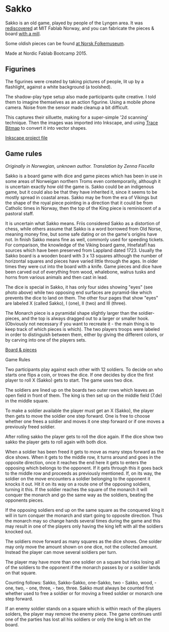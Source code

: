 
# Sakko

Sakko is an old game, played by people of the Lyngen area.
It was [rediscovered](http://www.fablab.no/index.php/news-nyheter/229-206) at MIT Fablab Norway,
and you can fabricate the pieces & board [with a mill](http://www.inference.phy.cam.ac.uk/cs482/fablab/projects/sakko/).

Some oldish pieces can be found [at Norsk Folkemuseum](http://digitaltmuseum.no/011023295017).

Made at Nordic Fablab Bootcamp 2015.

## Figurines

The figurines were created by taking pictures of people, lit up by a flashlight, against a white background (a toolshed).

The shadow-play type setup also made participants quite creative. I told them to imagine themselves as an action figurine.
Using a mobile phone camera. Noise from the sensor made cleanup a bit difficult.

This captures their silluette, making for a super-simple '2d scanning' technique.
Then the images was imported into Inkscape, and using [Trace Bitmap](https://inkscape.org/en/doc/tracing/tutorial-tracing.html)
to convert it into vector shapes.

[Inkscape project file](./figurines.svg)

## Game rules

*Originally in Norwegian, unknown author. Translation by Zenna Fiscella*

Sakko is a board game with dice and game pieces which has been in use in some areas of Norweigan northern Troms even contemporarily, although it is uncertain exactly how old the game is. Sakko could be an indigenous game, but it could also be that they have inherited it, since it seems to be mostly spread in coastal areas. Sakko may be from the era of Vikings but the shape of the royal piece pointing in a direction that it could be from Catholic times in Norway, then the top of the King piece is reminiscent of a pastoral staff.

It is uncertain what Sakko means. Friis considered Sakko as a distortion of chess, while others assume that Sakko is a word borrowed from Old Norse, meaning money fine, but some safe dating or on the game's origins have not. In finish Sakko means fine as well, commonly used for speeding tickets. For comparison, the knowledge of the Viking board game, Hnefatafl has sources which have been preserved from Lappland dated 1723.
Usually the Sakko board is a wooden board with 3 x 13 squares although the number of horizontal squares and pieces have varied little through the ages. In older times they were cut into the board with a knife. Game pieces and dice have been carved out of everything from wood, whalebone, walrus tusks and horns from various animals and then cast in lead.

The dice is special in Sakko, it has only four sides showing "eyes" (see photo above) while two opposing end surfaces are pyramid-like which prevents the dice to land on them. The other four pages that show "eyes" are labeled X (called Sakko), I (one), II (two) and III (three).

The Monarch piece is a pyramidal shape slightly larger than the soldier-pieces, and the top is always dragged out to a larger or smaller hook. (Obviously not necessary if you want to recreate it - the main thing is to keep track of which pieces is which). The two players troops were labeled in order to distinguish between them, either by giving the different colors, or by carving into one of the players sets.

[Board & pieces](./img/gamerules-board-pieces.png)

Game Rules

Two participants play against each other with 12 soldiers. To decide on who starts one flips a coin, or trows the dice. If one decides by dice the first player to roll X (Sakko) gets to start. The game uses two dice.

The soldiers are lined up on the boards two outer rows which leaves an open field in front of them. The king is then set up on the middle field (7.de) in the middle square.

To make a soldier available the player must get an X (Sakko), the player then gets to move the soldier one step forward. One is free to choose whether one frees a soldier and moves it one step forward or if one moves a previously freed soldier.

After rolling sakko the player gets to roll the dice again. If the dice show two sakko the player gets to roll again with both dice.

When a soldier has been freed it gets to move as many steps forward as the dice shows. When it gets to the middle row, it turns around and goes in the opposite direction, once it reaches the end here it gets to enters the opposing which belongs to the opponent. If it gets through this it goes back to the middle row and proceeds as previously mentioned. If, on its way, the soldier on the move encounters a soldier belonging to the opponent it knocks it out. Hit it on its way on a route one of the opposing soldiers, turning it this. If the soldier reaches the square of the monarch it will conquer the monarch and go the same way as the soldiers, beating the opponents pieces.

If the opposing soldiers end up on the same square as the conquered king it will in turn conquer the monarch and start going to opposite direction. Thus the monarch may so change hands several times during the game and this may result in one of the players only having the king left with all the soldiers knocked out.

The soldiers move forward as many squares as the dice shows. One solder may only move the amount shown on one dice, not the collected amount. Instead the player can move several soldiers per turn.

The player may have more than one soldier on a square but risks losing all of the soldiers to the opponent if the monarch passes by or a soldier lands on that square.

Counting follows: Sakko, Sakko-Sakko, one-Sakko, two - Sakko, wood, - one, two, - one, three, - two, three. Sakko must always be counted first whether used to free a soldier or for moving a freed soldier or monarch one step forward.

If an enemy soldier stands on a square which is within reach of the players solders, the player may remove the enemy piece. The game continues until one of the parties has lost all his soldiers or only the king is left on the board.

